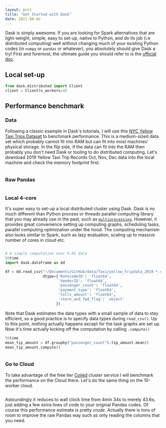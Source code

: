 ```yaml
---
layout: post
title: "Get Started with Dask"
date: 2021-08-02
---
```

<span class="dropcap">D</span>ask is simply awesome. If you are looking for Spark alternatives that are light-weight, simple, easy to set-up, native to Python, and do its job (i.e distributed computing) well without changing much of your existing Python codes (in `numpy` or `pandas` or whatever), you absolutely should give Dask a try!
First and foremost, the ultimate guide you should refer to is the [official doc](https://docs.dask.org/en/latest/install.html).

## Local set-up

```Python
from dask.distributed import Client
client = Client(n_workers=4)
```

## Performance benchmark
### Data
Following a classic example in Dask's tutorials, I will use this [NYC Yellow Taxi Trips Dataset](https://www1.nyc.gov/site/tlc/about/tlc-trip-record-data.page) to benchmark performance. This is a medium-sized data set which probably cannot fit into RAM but can fit into most machines' physical storage. In the flip side, if the data can fit into the RAM then probably you don't need Dask or tooling to do distributed computing. 
Let's download 2019 Yellow Taxi Trip Records Oct, Nov, Dec data into the local machine and check the memory footprint first.

<figure>
    <img src="{{ '/assets/img/dask-df.png' | prepend: site.baseurl }}" alt="">
</figure>

### Raw Pandas
<figure>
    <img src="{{ '/assets/img/dask-pd.png' | prepend: site.baseurl }}" alt="">
</figure>

### Local 4-core
It's super easy to set-up a local distributed cluster using Dask. Dask is no much different than Python process or threads parallel computing library that you may already use in the past, such as [`multiprocessing`](https://docs.python.org/3/library/multiprocessing.html).
However, it provides great convenience setting up computing graphs, scheduling tasks, parallel computing optimization under the hood. The computing mechanism also looks similar to Spark, such as lazy evaluation, scaling up to massive number of cores in cloud etc.

<figure>
    <img src="{{ '/assets/img/dask-overview.svg' | prepend: site.baseurl }}" alt="">
</figure>


```python
# A simple computation over 6.6G data
%%time
import dask.dataframe as dd

df = dd.read_csv("~/Documents/GitHub/data/Taxi/yellow_tripdata_2019-*.csv",
                 dtype={'RatecodeID': 'float64',
                        'VendorID': 'float64',
                        'passenger_count': 'float64',
                        'payment_type': 'float64',
                        'tolls_amount': 'float64',
                        'store_and_fwd_flag': 'object'
                       })

```
Note that Dask estimates the data types with a small sample of data to stay efficient, so a good practice is to specify data types during `read_csv()`.
Up to this point, nothing actually happens except for the task graphs are set up. Now it's time actually kicking off the computation by calling `.compute()`

```python
%%time
mean_tip_amount = df.groupby("passenger_count").tip_amount.mean()
mean_tip_amount.compute()
```
<figure>
    <img src="{{ '/assets/img/dask-local.png' | prepend: site.baseurl }}" alt="">
</figure>

### Go to Cloud
To take advantage of the free tier [Coiled](https://coiled.io/) cluster service I will benchmark the performance on the Cloud there. Let's do the same thing on the 10-worker cloud.
<figure>
    <img src="{{ '/assets/img/dask-cloud.png' | prepend: site.baseurl }}" alt="">
</figure>

Astoundingly it reduces to wall clock time from 4min 34s to merely 43.6s, just adding a few extra lines of code to your original Pandas codes. Of course this performance estimate is pretty *crude*. Actually there is tons of room to improve the raw Pandas way such as only reading the columns that you need.